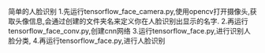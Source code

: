 

简单的人脸识别 1.先运行tensorflow_face_camera.py,使用opencv打开摄像头,获取头像信息,会通过创建的文件夹名来定义你在人脸识别出显示的名字. 2.再运行tensorflow_face_conv.py,创建cnn网络 3.运行tensorflow_face.py,进行识别人脸分类, 4.再运行tensorflow_face.py,进行人脸识别


